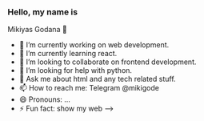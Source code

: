 ### Hello, my name is
Mikiyas Godana 👋


- 🔭 I’m currently working on web development.
- 🌱 I’m currently learning react.
- 👯 I’m looking to collaborate on frontend development.
- 🤔 I’m looking for help with python.
- 💬 Ask me about html and any tech related stuff.
- 📫 How to reach me: Telegram @mikigode
- 😄 Pronouns: ...
- ⚡ Fun fact: show my web
-->
